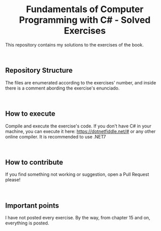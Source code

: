 <h1 align="center">Fundamentals of Computer Programming with C# - Solved Exercises</h1>
<p>This repository contains my solutions to the exercises of the book.</p>
<br>
<h2>Repository Structure</h2>
<p>The files are enumerated according to the exercises' number, and inside there is a comment abording the exercise's enunciado.</p>
<br>
<h2>How to execute</h2>
<p>Compile and execute the exercise's code. If you don't have C# in your machine, you can execute it here: <a href="https://dotnetfiddle.net/#">https://dotnetfiddle.net/#</a> or any other online compiler. It is recommended to use .NET7</p>
<br>
<h2>How to contribute</h2>
<p>If you find something not working or suggestion, open a Pull Request please!</p>
<br>
<h2>Important points</h2>
<p>I have not posted every exercise. By the way, from chapter 15 and on, everything is posted.</p>

